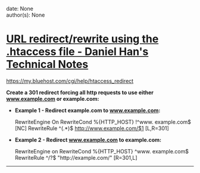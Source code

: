 
date: None  
author(s): None  

# [URL redirect/rewrite using the .htaccess file - Daniel Han's Technical Notes](https://sites.google.com/site/xiangyangsite/home/technical-tips/linux-unix/apache-web-server/url-redirect-rewrite-using-the-htaccess-file)

<https://my.bluehost.com/cgi/help/htaccess_redirect>

**Create a 301 redirect forcing all http requests to use either www.example.com or example.com:**

  *  **Example 1 - Redirect example.com to www.example.com:**  

    
        RewriteEngine On
    RewriteCond %{HTTP_HOST} !^www. example.com$ [NC]
    RewriteRule ^(.*)$ http://www.example.com/$1 [L,R=301]

  *  **Example 2 - Redirect www.example.com to example.com:**  

    
        RewriteEngine on
    RewriteCond %{HTTP_HOST} ^www\. example\.com$
    RewriteRule ^/?$ "http\:\/\/example\.com\/" [R=301,L]


  
  
---

